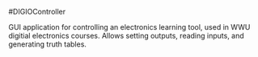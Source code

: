 #DIGIOController

GUI application for controlling an electronics learning tool, used in WWU digitial electronics courses. Allows setting outputs, reading inputs, and generating truth tables.
